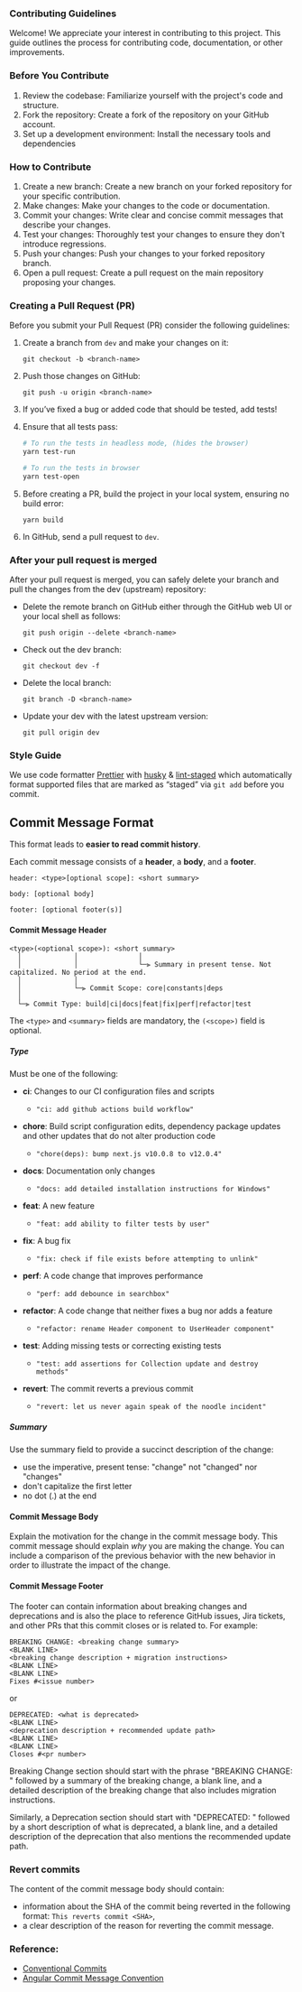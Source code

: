 ### Contributing Guidelines

Welcome! We appreciate your interest in contributing to this project. This guide outlines the process for contributing code, documentation, or other improvements.

### Before You Contribute

1. Review the codebase: Familiarize yourself with the project's code and structure.
2. Fork the repository: Create a fork of the repository on your GitHub account.
3. Set up a development environment: Install the necessary tools and dependencies

### How to Contribute

1. Create a new branch: Create a new branch on your forked repository for your specific contribution.
2. Make changes: Make your changes to the code or documentation.
3. Commit your changes: Write clear and concise commit messages that describe your changes.
4. Test your changes: Thoroughly test your changes to ensure they don't introduce regressions.
5. Push your changes: Push your changes to your forked repository branch.
6. Open a pull request: Create a pull request on the main repository proposing your changes.

### Creating a Pull Request (PR)

Before you submit your Pull Request (PR) consider the following guidelines:

1. Create a branch from `dev` and make your changes on it:

   ```shell
   git checkout -b <branch-name>
   ```

2. Push those changes on GitHub:

   ```shell
   git push -u origin <branch-name>
   ```

3. If you’ve fixed a bug or added code that should be tested, add tests!
4. Ensure that all tests pass:

   ```bash
   # To run the tests in headless mode, (hides the browser)
   yarn test-run

   # To run the tests in browser
   yarn test-open
   ```

5. Before creating a PR, build the project in your local system, ensuring no
   build error:
   ```shell
   yarn build
   ```
6. In GitHub, send a pull request to `dev`.

### After your pull request is merged

After your pull request is merged, you can safely delete your branch and pull
the changes from the dev (upstream) repository:

- Delete the remote branch on GitHub either through the GitHub web UI or your
  local shell as follows:

  ```shell
  git push origin --delete <branch-name>
  ```

- Check out the dev branch:

  ```shell
  git checkout dev -f
  ```

- Delete the local branch:

  ```shell
  git branch -D <branch-name>
  ```

- Update your dev with the latest upstream version:

  ```shell
  git pull origin dev
  ```

### Style Guide

We use code formatter [Prettier](https://prettier.io/) with
[husky](https://github.com/typicode/husky) &
[lint-staged](https://github.com/okonet/lint-staged) which automatically format
supported files that are marked as “staged” via `git add` before you commit.

## <a name="commit-format"></a> Commit Message Format

This format leads to **easier to read commit history**.

Each commit message consists of a **header**, a **body**, and a **footer**.

```properties
header: <type>[optional scope]: <short summary>

body: [optional body]

footer: [optional footer(s)]
```

#### <a name="commit-header"></a>Commit Message Header

```
<type>(<optional scope>): <short summary>
  │             │               │
  │             │               └─⫸ Summary in present tense. Not capitalized. No period at the end.
  │             │
  │             └─⫸ Commit Scope: core|constants|deps
  │
  └─⫸ Commit Type: build|ci|docs|feat|fix|perf|refactor|test
```

The `<type>` and `<summary>` fields are mandatory, the `(<scope>)` field is
optional.

##### Type

Must be one of the following:

- **ci**: Changes to our CI configuration files and scripts
  - `"ci: add github actions build workflow"`
- **chore**: Build script configuration edits, dependency package updates and
  other updates that do not alter production code

  - `"chore(deps): bump next.js v10.0.8 to v12.0.4"`

- **docs**: Documentation only changes

  - `"docs: add detailed installation instructions for Windows"`

- **feat**: A new feature

  - `"feat: add ability to filter tests by user"`

- **fix**: A bug fix

  - `"fix: check if file exists before attempting to unlink"`

- **perf**: A code change that improves performance
  - `"perf: add debounce in searchbox"`
- **refactor**: A code change that neither fixes a bug nor adds a feature
  - `"refactor: rename Header component to UserHeader component"`
- **test**: Adding missing tests or correcting existing tests
  - `"test: add assertions for Collection update and destroy methods"`
- **revert**: The commit reverts a previous commit
  - `"revert: let us never again speak of the noodle incident"`

##### Summary

Use the summary field to provide a succinct description of the change:

- use the imperative, present tense: "change" not "changed" nor "changes"
- don't capitalize the first letter
- no dot (.) at the end

#### <a name="commit-body"></a>Commit Message Body

Explain the motivation for the change in the commit message body. This commit
message should explain _why_ you are making the change. You can include a
comparison of the previous behavior with the new behavior in order to illustrate
the impact of the change.

#### <a name="commit-footer"></a>Commit Message Footer

The footer can contain information about breaking changes and deprecations and
is also the place to reference GitHub issues, Jira tickets, and other PRs that
this commit closes or is related to. For example:

```
BREAKING CHANGE: <breaking change summary>
<BLANK LINE>
<breaking change description + migration instructions>
<BLANK LINE>
<BLANK LINE>
Fixes #<issue number>
```

or

```
DEPRECATED: <what is deprecated>
<BLANK LINE>
<deprecation description + recommended update path>
<BLANK LINE>
<BLANK LINE>
Closes #<pr number>
```

Breaking Change section should start with the phrase "BREAKING CHANGE: "
followed by a summary of the breaking change, a blank line, and a detailed
description of the breaking change that also includes migration instructions.

Similarly, a Deprecation section should start with "DEPRECATED: " followed by a
short description of what is deprecated, a blank line, and a detailed
description of the deprecation that also mentions the recommended update path.

### Revert commits

The content of the commit message body should contain:

- information about the SHA of the commit being reverted in the following
  format: `This reverts commit <SHA>`,
- a clear description of the reason for reverting the commit message.

### Reference:

- [Conventional Commits](https://conventionalcommits.org)
- [Angular Commit Message Convention](https://github.com/angular/angular/blob/master/CONTRIBUTING.md/)
